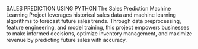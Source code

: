 
SALES PREDICTION USING PYTHON
The Sales Prediction Machine Learning Project leverages historical sales data and machine learning algorithms to forecast future sales trends. Through data preprocessing, feature engineering, and model training, this project empowers businesses to make informed decisions, optimize inventory management, and maximize revenue by predicting future sales with accuracy.
